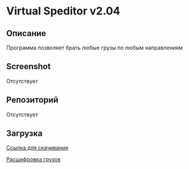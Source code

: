 # Virtual Speditor v2.04

## Описание

Программа позволяет брать любые грузы по любым направлениям

## Screenshot

Отсутствует

## Репозиторий

Отсутствует

## Загрузка

[Ссылка для скачивания](https://github.com/idma88/dreamon/blob/master/Soft/Virtual%20Speditor/Virtual_Speditor2_04.zip)

[Расшифровка грузов](https://github.com/idma88/dreamon/blob/master/Soft/Virtual%20Speditor/Virtual_Speditor1_99_cargo.txt)